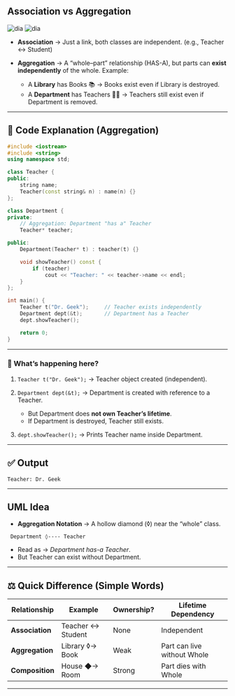 ## Association vs Aggregation
![dia](https://media.geeksforgeeks.org/wp-content/uploads/20250829181428823664/111.webp)
![dia](https://media.geeksforgeeks.org/wp-content/uploads/20250829115923455181/aggregation.webp)
* **Association** → Just a link, both classes are independent. (e.g., Teacher ↔ Student)
* **Aggregation** → A “whole–part” relationship (HAS-A), but parts can **exist independently** of the whole.
  Example:

  * A **Library** has Books 📚 → Books exist even if Library is destroyed.
  * A **Department** has Teachers 👩‍🏫 → Teachers still exist even if Department is removed.

---

## 📝 Code Explanation (Aggregation)

```cpp
#include <iostream>
#include <string>
using namespace std;

class Teacher {
public:
    string name;
    Teacher(const string& n) : name(n) {}
};

class Department {
private:
    // Aggregation: Department "has a" Teacher
    Teacher* teacher;  

public:
    Department(Teacher* t) : teacher(t) {}

    void showTeacher() const {
        if (teacher)
            cout << "Teacher: " << teacher->name << endl;
    }
};

int main() {
    Teacher t("Dr. Geek");     // Teacher exists independently
    Department dept(&t);       // Department has a Teacher
    dept.showTeacher();

    return 0;
}
```

---

### 🔎 What’s happening here?

1. `Teacher t("Dr. Geek");`
   → Teacher object created (independent).
2. `Department dept(&t);`
   → Department is created with reference to a Teacher.

   * But Department does **not own Teacher’s lifetime**.
   * If Department is destroyed, Teacher still exists.
3. `dept.showTeacher();`
   → Prints Teacher name inside Department.

---

## ✅ Output

```
Teacher: Dr. Geek
```

---

## UML Idea

* **Aggregation Notation** → A hollow diamond (◊) near the “whole” class.

```
 Department ◊---- Teacher
```

* Read as → *Department has-a Teacher*.
* But Teacher can exist without Department.

---

## ⚖️ Quick Difference (Simple Words)

| Relationship    | Example           | Ownership? | Lifetime Dependency         |
| --------------- | ----------------- | ---------- | --------------------------- |
| **Association** | Teacher ↔ Student | None       | Independent                 |
| **Aggregation** | Library ◊→ Book   | Weak       | Part can live without Whole |
| **Composition** | House ◆→ Room     | Strong     | Part dies with Whole        |

---